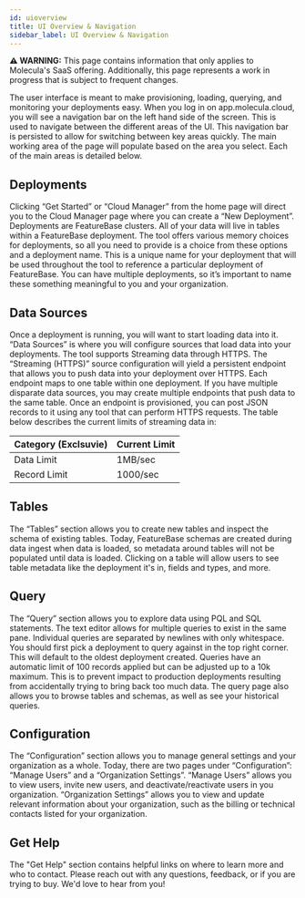 ```yaml
---
id: uioverview
title: UI Overview & Navigation
sidebar_label: UI Overview & Navigation
---
```


 **⚠ WARNING:** This page contains information that only applies to Molecula's SaaS offering. Additionally, this page represents a work in progress that is subject to frequent changes. 

The user interface is meant to make provisioning, loading, querying, and monitoring your deployments easy. When you log in on app.molecula.cloud, you will see a navigation bar on the left hand side of the screen. This is used to navigate between the different areas of the UI. This navigation bar is persisted to allow for switching between key areas quickly. The main working area of the page will populate based on the area you select. Each of the main areas is detailed below.

## Deployments
Clicking “Get Started” or “Cloud Manager” from the home page will direct you to the Cloud Manager page where you can create a “New Deployment”. Deployments are FeatureBase clusters. All of your data will live in tables within a FeatureBase deployment. The tool offers various memory choices for deployments, so all you need to provide is a choice from these options and a deployment name. This is a unique name for your deployment that will be used throughout the tool to reference a particular deployment of FeatureBase. You can have multiple deployments, so it’s important to name these something meaningful to you and your organization.

## Data Sources
Once a deployment is running, you will want to start loading data into it. “Data Sources” is where you will configure sources that load data into your deployments. The tool supports Streaming data through HTTPS. The “Streaming (HTTPS)” source configuration will yield a persistent endpoint that allows you to push data into your deployment over HTTPS. Each endpoint maps to one table within one deployment. If you have multiple disparate data sources, you may create multiple endpoints that push data to the same table. Once an endpoint is provisioned, you can post JSON records to it using any tool that can perform HTTPS requests. The table below describes the current limits of streaming data in:

|Category (Exclsuvie) | Current Limit  |
| --- | ----------- |
|Data Limit           |  1MB/sec |
|Record Limit         | 1000/sec |


## Tables
The “Tables” section allows you to create new tables and inspect the schema of existing tables. Today, FeatureBase schemas are created during data ingest when data is loaded, so metadata around tables will not be populated until data is loaded. Clicking on a table will allow users to see table metadata like the deployment it's in, fields and types, and more.

## Query
The “Query” section allows you to explore data using PQL and SQL statements. The text editor allows for multiple queries to exist in the same pane. Individual queries are separated by newlines with only whitespace. You should first pick a deployment to query against in the top right corner. This will default to the oldest deployment created. Queries have an automatic limit of 100 records applied but can be adjusted up to a 10k maximum. This is to prevent impact to production deployments resulting from accidentally trying to bring back too much data. The query page also allows you to browse tables and schemas, as well as see your historical queries.

## Configuration
The “Configuration” section allows you to manage general settings and your organization as a whole. Today, there are two pages under “Configuration”: “Manage Users” and a “Organization Settings”. “Manage Users” allows you to view users, invite new users, and deactivate/reactivate users in you organization. “Organization Settings” allows you to view and update relevant information about your organization, such as the billing or technical contacts listed for your organization.

## Get Help
The "Get Help" section contains helpful links on where to learn more and who to contact. Please reach out with any questions, feedback, or if you are trying to buy. We'd love to hear from you!